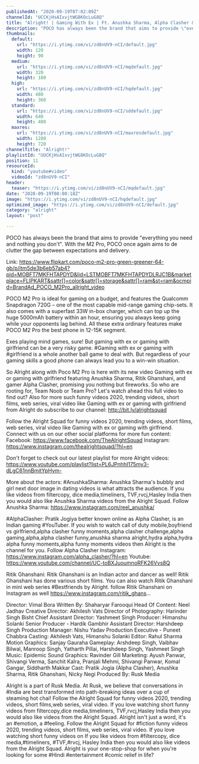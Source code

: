 ```yaml
---
publishedAt: "2020-09-19T07:02:09Z"
channelId: "UCCKjHsAIxvjtWG8KOcLuG8Q"
title: "Alright! | Gaming With Ex | Ft. Anushka Sharma, Alpha Clasher & Ritik Ghanshani"
description: "POCO has always been the brand that aims to provide \"everything you need and nothing you don't\". With the M2 Pro, POCO once again aims to de clutter the gap between expectations and delivery. \n\nLink: https://www.flipkart.com/poco-m2-pro-green-greener-64-gb/p/itm5de3b6eb57ab4?pid=MOBFT7MKFHTAPDYD&lid=LSTMOBFT7MKFHTAPDYDLRJC1B&marketplace=FLIPKART&sattr[]=color&sattr[]=storage&sattr[]=ram&st=ram&ocmpid=BrandAd_POCO_M2Pro_allright_video \n\nPOCO M2 Pro is ideal for gaming on a budget, and features the Qualcomm Snapdragon 720G – one of the most capable mid-range gaming chip-sets. It also comes with a superfast 33W in-box charger, which can top up the huge 5000mAh battery within an hour, ensuring you always keep going while your opponents lag behind. All these extra ordinary features make POCO M2 Pro the best phone in 12-15K segment.\n\nExes playing mind games, sure! But gaming with ex or gaming with girlfriend can be a very risky game. #Gaming with ex or gaming with #girlfriend is a whole another ball game to deal with. But regardless of your gaming skills a good phone can always lead you to a win-win situation.\n\nSo Alright along with Poco M2 Pro is here with its new video Gaming with ex or gaming with girlfriend featuring Anushka Sharma, Ritik Ghanshani, and gamer Alpha Clasher, promising you nothing but fireworks. So who are rooting for, Team Noob or Team Pro? Let's watch ahead this full video to find out? Also for more such funny videos 2020, trending videos, short films, web series, viral video like Gaming with ex or gaming with girlfriend from Alright do subscribe to our channel: http://bit.ly/alrightsquad\n\nFollow the Alright Squad for funny videos 2020, trending videos, short films, web series, viral video like Gaming with ex or gaming with girlfriend. Connect with us on our other social platforms for more fun content: Facebook: https://www.facebook.com/TheAlrightSquad Instagram: https://www.instagram.com/thealrightsquad/?hl=en\n\nDon't forget to check out our latest playlist for more Alright videos: https://www.youtube.com/playlist?list=PL6JPnhhI175my3-dLgC61nnBmitYpHym-\n\nMore about the actors:\n#AnushkaSharma: Anushka Sharma's bubbly and girl next door image in dating videos is what attracts the audience. If you like videos from filtercopy, dice media,timeliners, TVF,rvcj,Hasley India then you would also like Anushka Sharma videos from the Alright Squad. Follow Anushka Sharma: https://www.instagram.com/reel_anushka/ \n\n#AlphaClasher: Pratik Jogiya better known online as Alpha Clasher, is an Indian gaming #YouTuber. If you wish to watch call of duty mobile,boyfriend vs girlfriend,alpha clasher funny moments,alpha clasher challenge,alpha gaming,alpha,alpha clasher funny,anushka sharma alright,hydra alpha,hydra alpha funny moments,alpha funny moments videos then Alright is the channel for you. \nFollow Alpha Clasher\nInstagram: https://www.instagram.com/alpha_clasher/?hl=en \nYoutube: https://www.youtube.com/channel/UC-toBXJuoumnoRFK26Vvs8Q\n\nRitik Ghanshani: Ritik Ghanshani is an Indian actor and dancer as well!  Ritik Ghanshani has done various short films. You can also watch Ritik Ghanshani in mini web series #Bestfriends by Alright. follow Ritik Ghanshani on Instagram as well https://www.instagram.com/ritik_ghans...\n\nDirector: Vimal Bora\nWritten By: Shaharyar Farooqui\nHead Of Content: Neel Jadhav \nCreative Director: Akhilesh Vats \nDirector of Photography: Harinder Singh Bisht\nChief Assistant Director: Yashmeet Singh\nProducer: Himanshu Solanki\nSenior Producer - Hardik Gambhir\nAssistant Director: Harshdeep Singh\nProduction Manager: Nishu Yadav\nProduction Executive - Puneet Chabbra\nCasting: Akhilesh Vats, Himanshu Solanki\nEditor: Rahul Sharma\nMotion Graphics: Sanjay Gauraha\nGameplay: Arshdeep Singh, Vaibhav Bilwal, Manroop Singh, Yatharth Pillai, Harshdeep Singh, Yashmeet Singh\nMusic: Epidemic Sound\nGraphics: Ravinder Gill\nMarketing: Ayush Panwar, Shivangi Verma, Sanchit Kalra, Pranjali Mehmi, Shivangi Panwar, Komal Gangar, Siddharth Makkar\nCast: Pratik Jogia (Alpha Clasher), Anushka Sharma, Ritik Ghanshani, Nicky Negi\nProduced By: Rusk Media\n\nAlright is a part of Rusk Media. At Rusk, we believe that conversations in #India are best transformed into path-breaking ideas over a cup of steaming hot chai! Follow the Alright Squad for funny videos 2020, trending videos, short films,web series, viral video. If you love watching short funny videos from filtercopy,dice media,timeliners, TVF,rvcj,Hasley India then you would also like videos from the Alright Squad. Alright isn't just a word, it's an #emotion, a #feeling. Follow the Alright Squad for #fiction funny videos 2020, trending videos, short films, web series, viral video. If you love watching short funny videos on If you like videos from #filtercopy, dice media,#timeliners, #TVF,#rvcj, Hasley India then you would also like videos from the Alright Squad. Alright is your one-stop-shop for when you're looking for some #Hindi #entertainment #comic relief in life?"
thumbnails:
  default:
    url: "https://i.ytimg.com/vi/zd8nUV9-nCI/default.jpg"
    width: 120
    height: 90
  medium:
    url: "https://i.ytimg.com/vi/zd8nUV9-nCI/mqdefault.jpg"
    width: 320
    height: 180
  high:
    url: "https://i.ytimg.com/vi/zd8nUV9-nCI/hqdefault.jpg"
    width: 480
    height: 360
  standard:
    url: "https://i.ytimg.com/vi/zd8nUV9-nCI/sddefault.jpg"
    width: 640
    height: 480
  maxres:
    url: "https://i.ytimg.com/vi/zd8nUV9-nCI/maxresdefault.jpg"
    width: 1280
    height: 720
channelTitle: "Alright!"
playlistId: "UUCKjHsAIxvjtWG8KOcLuG8Q"
position: 11
resourceId:
  kind: "youtube#video"
  videoId: "zd8nUV9-nCI"
header:
  teaser: "https://i.ytimg.com/vi/zd8nUV9-nCI/mqdefault.jpg"
date: "2020-09-19T08:00:18Z"
image: "https://i.ytimg.com/vi/zd8nUV9-nCI/hqdefault.jpg"
optimized_image: "https://i.ytimg.com/vi/zd8nUV9-nCI/default.jpg"
category: "alright"
layout: "post"

---
```

POCO has always been the brand that aims to provide "everything you need and nothing you don't". With the M2 Pro, POCO once again aims to de clutter the gap between expectations and delivery. 

Link: https://www.flipkart.com/poco-m2-pro-green-greener-64-gb/p/itm5de3b6eb57ab4?pid=MOBFT7MKFHTAPDYD&lid=LSTMOBFT7MKFHTAPDYDLRJC1B&marketplace=FLIPKART&sattr[]=color&sattr[]=storage&sattr[]=ram&st=ram&ocmpid=BrandAd_POCO_M2Pro_allright_video 

POCO M2 Pro is ideal for gaming on a budget, and features the Qualcomm Snapdragon 720G – one of the most capable mid-range gaming chip-sets. It also comes with a superfast 33W in-box charger, which can top up the huge 5000mAh battery within an hour, ensuring you always keep going while your opponents lag behind. All these extra ordinary features make POCO M2 Pro the best phone in 12-15K segment.

Exes playing mind games, sure! But gaming with ex or gaming with girlfriend can be a very risky game. #Gaming with ex or gaming with #girlfriend is a whole another ball game to deal with. But regardless of your gaming skills a good phone can always lead you to a win-win situation.

So Alright along with Poco M2 Pro is here with its new video Gaming with ex or gaming with girlfriend featuring Anushka Sharma, Ritik Ghanshani, and gamer Alpha Clasher, promising you nothing but fireworks. So who are rooting for, Team Noob or Team Pro? Let's watch ahead this full video to find out? Also for more such funny videos 2020, trending videos, short films, web series, viral video like Gaming with ex or gaming with girlfriend from Alright do subscribe to our channel: http://bit.ly/alrightsquad

Follow the Alright Squad for funny videos 2020, trending videos, short films, web series, viral video like Gaming with ex or gaming with girlfriend. Connect with us on our other social platforms for more fun content: Facebook: https://www.facebook.com/TheAlrightSquad Instagram: https://www.instagram.com/thealrightsquad/?hl=en

Don't forget to check out our latest playlist for more Alright videos: https://www.youtube.com/playlist?list=PL6JPnhhI175my3-dLgC61nnBmitYpHym-

More about the actors:
#AnushkaSharma: Anushka Sharma's bubbly and girl next door image in dating videos is what attracts the audience. If you like videos from filtercopy, dice media,timeliners, TVF,rvcj,Hasley India then you would also like Anushka Sharma videos from the Alright Squad. Follow Anushka Sharma: https://www.instagram.com/reel_anushka/ 

#AlphaClasher: Pratik Jogiya better known online as Alpha Clasher, is an Indian gaming #YouTuber. If you wish to watch call of duty mobile,boyfriend vs girlfriend,alpha clasher funny moments,alpha clasher challenge,alpha gaming,alpha,alpha clasher funny,anushka sharma alright,hydra alpha,hydra alpha funny moments,alpha funny moments videos then Alright is the channel for you. 
Follow Alpha Clasher
Instagram: https://www.instagram.com/alpha_clasher/?hl=en 
Youtube: https://www.youtube.com/channel/UC-toBXJuoumnoRFK26Vvs8Q

Ritik Ghanshani: Ritik Ghanshani is an Indian actor and dancer as well!  Ritik Ghanshani has done various short films. You can also watch Ritik Ghanshani in mini web series #Bestfriends by Alright. follow Ritik Ghanshani on Instagram as well https://www.instagram.com/ritik_ghans...

Director: Vimal Bora
Written By: Shaharyar Farooqui
Head Of Content: Neel Jadhav 
Creative Director: Akhilesh Vats 
Director of Photography: Harinder Singh Bisht
Chief Assistant Director: Yashmeet Singh
Producer: Himanshu Solanki
Senior Producer - Hardik Gambhir
Assistant Director: Harshdeep Singh
Production Manager: Nishu Yadav
Production Executive - Puneet Chabbra
Casting: Akhilesh Vats, Himanshu Solanki
Editor: Rahul Sharma
Motion Graphics: Sanjay Gauraha
Gameplay: Arshdeep Singh, Vaibhav Bilwal, Manroop Singh, Yatharth Pillai, Harshdeep Singh, Yashmeet Singh
Music: Epidemic Sound
Graphics: Ravinder Gill
Marketing: Ayush Panwar, Shivangi Verma, Sanchit Kalra, Pranjali Mehmi, Shivangi Panwar, Komal Gangar, Siddharth Makkar
Cast: Pratik Jogia (Alpha Clasher), Anushka Sharma, Ritik Ghanshani, Nicky Negi
Produced By: Rusk Media

Alright is a part of Rusk Media. At Rusk, we believe that conversations in #India are best transformed into path-breaking ideas over a cup of steaming hot chai! Follow the Alright Squad for funny videos 2020, trending videos, short films,web series, viral video. If you love watching short funny videos from filtercopy,dice media,timeliners, TVF,rvcj,Hasley India then you would also like videos from the Alright Squad. Alright isn't just a word, it's an #emotion, a #feeling. Follow the Alright Squad for #fiction funny videos 2020, trending videos, short films, web series, viral video. If you love watching short funny videos on If you like videos from #filtercopy, dice media,#timeliners, #TVF,#rvcj, Hasley India then you would also like videos from the Alright Squad. Alright is your one-stop-shop for when you're looking for some #Hindi #entertainment #comic relief in life?